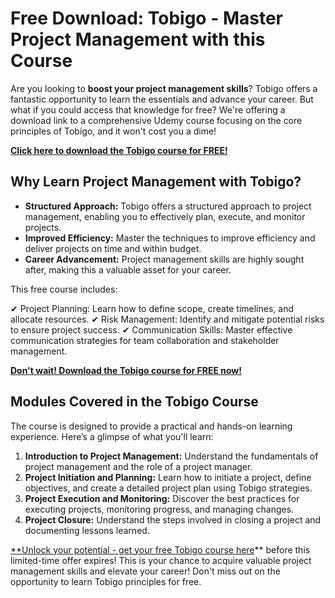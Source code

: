 # Free Download: Tobigo - Master Project Management with this Course

Are you looking to **boost your project management skills**? Tobigo offers a fantastic opportunity to learn the essentials and advance your career. But what if you could access that knowledge for free? We're offering a download link to a comprehensive Udemy course focusing on the core principles of Tobigo, and it won't cost you a dime!

[**Click here to download the Tobigo course for FREE!**](https://udemywork.com/tobigo)

## Why Learn Project Management with Tobigo?

*   **Structured Approach:** Tobigo offers a structured approach to project management, enabling you to effectively plan, execute, and monitor projects.
*   **Improved Efficiency:** Master the techniques to improve efficiency and deliver projects on time and within budget.
*   **Career Advancement:** Project management skills are highly sought after, making this a valuable asset for your career.

This free course includes:

✔ Project Planning: Learn how to define scope, create timelines, and allocate resources.
✔ Risk Management: Identify and mitigate potential risks to ensure project success.
✔ Communication Skills: Master effective communication strategies for team collaboration and stakeholder management.

[**Don't wait! Download the Tobigo course for FREE now!**](https://udemywork.com/tobigo)

## Modules Covered in the Tobigo Course

The course is designed to provide a practical and hands-on learning experience. Here’s a glimpse of what you'll learn:

1.  **Introduction to Project Management:** Understand the fundamentals of project management and the role of a project manager.
2.  **Project Initiation and Planning:** Learn how to initiate a project, define objectives, and create a detailed project plan using Tobigo strategies.
3.  **Project Execution and Monitoring:** Discover the best practices for executing projects, monitoring progress, and managing changes.
4.  **Project Closure:** Understand the steps involved in closing a project and documenting lessons learned.

[**Unlock your potential - get your free Tobigo course here](https://udemywork.com/tobigo)** before this limited-time offer expires! This is your chance to acquire valuable project management skills and elevate your career! Don't miss out on the opportunity to learn Tobigo principles for free.
